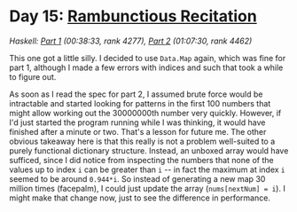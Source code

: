 # Day 15: [Rambunctious Recitation](https://adventofcode.com/2020/day/15)

*Haskell: [Part 1](https://github.com/DestyNova/advent_of_code_2020/blob/main/day15/Part1.hs) (00:38:33, rank 4277), [Part 2](https://github.com/DestyNova/advent_of_code_2020/blob/main/day15/Part1.hs) (01:07:30, rank 4462)*

This one got a little silly. I decided to use `Data.Map` again, which was fine for part 1, although I made a few errors with indices and such that took a while to figure out.

As soon as I read the spec for part 2, I assumed brute force would be intractable and started looking for patterns in the first 100 numbers that might allow working out the 30000000th number very quickly. However, if I'd just started the program running while I was thinking, it would have finished after a minute or two. That's a lesson for future me.
The other obvious takeaway here is that this really is not a problem well-suited to a purely functional dictionary structure. Instead, an unboxed array would have sufficed, since I did notice from inspecting the numbers that none of the values up to index `i` can be greater than `i` -- in fact the maximum at index `i` seemed to be around `0.944*i`. So instead of generating a new map 30 million times (facepalm), I could just update the array (`nums[nextNum] = i`). I might make that change now, just to see the difference in performance.

